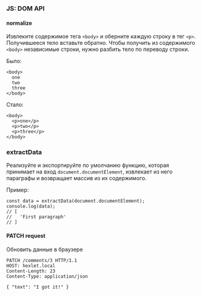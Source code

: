 ### JS: DOM API

#### normalize
Извлеките содержимое тега `<body>` и оберните каждую строку в тег `<p>`. Получившееся тело вставьте обратно. Чтобы получить из содержимого `<body>` независимые строки, нужно разбить тело по переводу строки.

Было:
```
<body>
  one
  two
  three
</body>

```

Стало:
```
<body>
  <p>one</p>
  <p>two</p>
  <p>three</p>
</body>
```

### extractData
Реализуйте и экспортируйте по умолчанию функцию, которая принимает на вход `document.documentElement`, извлекает из него параграфы и возвращает массив из их содержимого.

Пример:
```
const data = extractData(document.documentElement);
console.log(data);
// [
//   'First paragraph'
// ]
```

#### PATCH request
Обновить данные в браузере

```
PATCH /comments/3 HTTP/1.1
HOST: hexlet.local
Content-Length: 23
Content-Type: application/json

{ "text": "I got it!" }
```